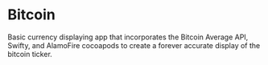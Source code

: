 # Bitcoin
Basic currency displaying app that incorporates the Bitcoin Average API, Swifty, and AlamoFire cocoapods to create a forever accurate display of the bitcoin ticker. 
